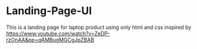 # Landing-Page-UI
This is a landing page for laptop product using only html and css
inspired by https://www.youtube.com/watch?v=ZeDP-rzOnAA&pp=qAMBugMGCgJpZBAB
